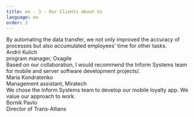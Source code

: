 ```yaml
---
title: en - 3 - Our Clients about Us
language: en
order: 3
---
```

<div class="cliaboutus">

<div class="cli-block clb1">
<div class="cli-block-text">By automating the data transfer, we not only improved the accuracy of processes but also accumulated employees' time for other tasks.</div>
<div class="cli-block-author">Andrii Kulich</div>
<div class="cli-block-comp">program manager, Oxagile</div>
</div>

<div class="cli-block clb2">
<div class="cli-block-text">Based on our collaboration, I would recommend the Inform Systems team for mobile and server software development projects/.</div>
<div class="cli-block-author">Maria Kondratenko</div>
<div class="cli-block-comp">Management assistant, Miratech</div>
</div>

<div class="cli-block clb3">
<div class="cli-block-text">We chose the Inform Systems team to develop our mobile loyalty app. We value our approach to work.</div>
<div class="cli-block-author">Bornik Pavlo</div>
<div class="cli-block-comp">Director of Trans-Allians</div>
</div>

</div>